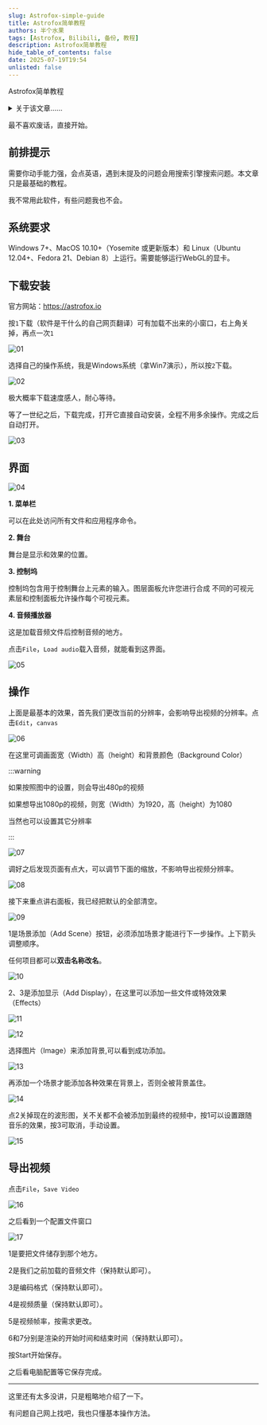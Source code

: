 ```yaml
---
slug: Astrofox-simple-guide
title: Astrofox简单教程
authors: 半个水果
tags: [Astrofox, Bilibili, 备份, 教程]
description: Astrofox简单教程
hide_table_of_contents: false
date: 2025-07-19T19:54
unlisted: false
---
```


Astrofox简单教程

<!-- truncate -->

<details>
<summary>关于该文章......</summary>

该文章为我在Bilibili上的备份，[原文](https://www.bilibili.com/opus/757711361697382401)

预防哪天平台抽筋被删除。

</details>

最不喜欢废话，直接开始。

## 前排提示

需要你<Highlight color="red" msg="不要动不动就不干了" cursor="grabbing">动手能力强</Highlight>，<Highlight color="red" msg="不会也是干瞪眼" cursor="grabbing">会点英语</Highlight>，遇到未提及的问题<Highlight color="red" msg="求你不要用百度，求你看清“广告”两个字，求你有点信息分辨能力" cursor="grabbing">会用搜索引擎搜索问题</Highlight>。本文章只是最基础的教程。

我<Highlight color="red" cursor="not-allowed">不常用</Highlight>此软件，有些问题我也不会。

## 系统要求

Windows 7+、MacOS 10.10+（Yosemite 或更新版本）和 Linux（Ubuntu 12.04+、Fedora 21、Debian 8）上运行。需要能够运行WebGL的显卡。

## 下载安装

官方网站：https://astrofox.io

按`1`下载（软件是干什么的自己网页翻译）可有加载不出来的小窗口，右上角关掉，再点一次`1`

![01](./01.png)

选择自己的操作系统，我是Windows系统（拿Win7演示），所以按`2`下载。

![02](./02.png)

极大概率下载速度感人，耐心等待。

等了一世纪之后，下载完成，打开它直接自动安装，全程不用多余操作。完成之后自动打开。

![03](./03.png)

## 界面

![04](./04.png)

**1. 菜单栏**

可以在此处访问所有文件和应用程序命令。

**2. 舞台**

舞台是显示和效果的位置。

**3. 控制坞**

控制坞包含用于控制舞台上元素的输入。图层面板允许您进行合成 不同的可视元素层和控制面板允许操作每个可视元素。

**4. 音频播放器**

这是加载音频文件后控制音频的地方。

点击`File`，`Load audio`载入音频，就能看到这界面。

![05](./05.png)

## 操作

上面是最基本的效果，首先我们更改当前的分辨率，会影响导出视频的分辨率。点击`Edit`，`canvas`

![06](./06.png)

在这里可调画面宽（Width）高（height）和背景颜色（Background Color）

:::warning

如果按照图中的设置，则会导出480p的视频

如果想导出1080p的视频，则宽（Width）为1920，高（height）为1080

当然也可以设置其它分辨率

:::

![07](./07.png)

调好之后发现页面有点大，可以调节下面的缩放，不影响导出视频分辨率。

![08](./08.png)

接下来重点讲右面板，我已经把默认的全部清空。

![09](./09.png)

1是场景添加（Add Scene）按钮，<Highlight color="red">必须添加场景</Highlight>才能进行下一步操作。<Highlight color="red">上下箭头调整顺序</Highlight>。

任何项目都可以**双击名称改名**。

![10](./10.png)

2、3是添加显示（Add Display），在这里可以添加一些文件或特效效果（Effects）

![11](./11.png)

![12](./12.png)

选择图片（Image）来添加背景,可以看到成功添加。

![13](./13.png)

<Highlight color="red">再添加一个场景才能添加各种效果在背景上</Highlight>，否则全被背景盖住。

![14](./14.png)

点2关掉现在的波形图，<Highlight color="red">关不关都不会被添加到最终的视频中</Highlight>，按1可以设置跟随音乐的效果，按3可取消，手动设置。

![15](./15.png)

## 导出视频

点击`File`，`Save Video`

![16](./16.png)

之后看到一个配置文件窗口

![17](./17.png)

1是要把文件储存到那个地方。

2是我们之前加载的音频文件（保持默认即可）。

3是编码格式（保持默认即可）。

4是视频质量（保持默认即可）。

5是视频帧率，按需求更改。

6和7分别是渲染的开始时间和结束时间（保持默认即可）。

按Start开始保存。

之后看电脑配置等它保存完成。

---

这里还有太多没讲，只是粗略地介绍了一下。

有问题自己网上找吧，我也只懂基本操作方法。